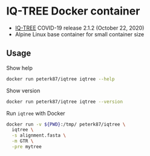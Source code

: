 # IQ-TREE Docker container

- [IQ-TREE](http://www.iqtree.org/) COVID-19 release 2.1.2 (October 22, 2020)
- Alpine Linux base container for small container size

## Usage

Show help

```bash
docker run peterk87/iqtree iqtree --help
```

Show version

```bash
docker run peterk87/iqtree iqtree --version
```

Run `iqtree` with Docker

```bash
docker run -v ${PWD}:/tmp/ peterk87/iqtree \
  iqtree \
  -s alignment.fasta \
  -m GTR \
  -pre mytree
```
